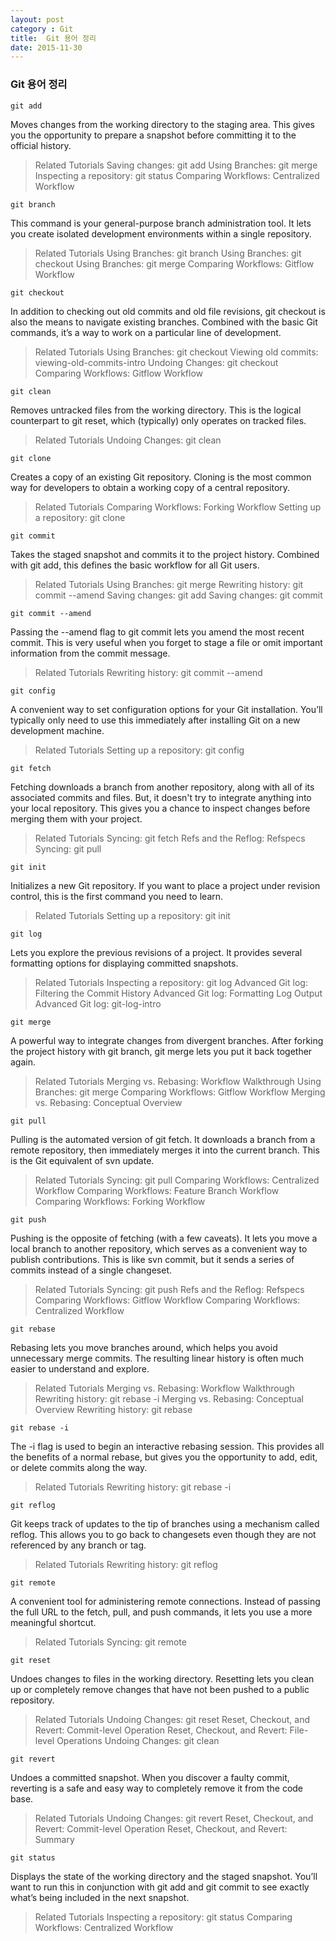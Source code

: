 ```yaml
---
layout: post
category : Git
title:  Git 용어 정리
date: 2015-11-30
---
```


### Git 용어 정리

`git add`

Moves changes from the working directory to the staging area. This gives you the opportunity to prepare a snapshot before committing it to the official history.

>Related Tutorials
Saving changes: git add
Using Branches: git merge
Inspecting a repository: git status
Comparing Workflows: Centralized Workflow

`git branch`

This command is your general-purpose branch administration tool. It lets you create isolated development environments within a single repository.

>Related Tutorials
Using Branches: git branch
Using Branches: git checkout
Using Branches: git merge
Comparing Workflows: Gitflow Workflow

`git checkout`

In addition to checking out old commits and old file revisions, git checkout is also the means to navigate existing branches. Combined with the basic Git commands, it’s a way to work on a particular line of development.

>Related Tutorials
Using Branches: git checkout
Viewing old commits: viewing-old-commits-intro
Undoing Changes: git checkout
Comparing Workflows: Gitflow Workflow

`git clean`

Removes untracked files from the working directory. This is the logical counterpart to git reset, which (typically) only operates on tracked files.

>Related Tutorials
Undoing Changes: git clean

`git clone`

Creates a copy of an existing Git repository. Cloning is the most common way for developers to obtain a working copy of a central repository.

>Related Tutorials
Comparing Workflows: Forking Workflow
Setting up a repository: git clone

`git commit`

Takes the staged snapshot and commits it to the project history. Combined with git add, this defines the basic workflow for all Git users.

>Related Tutorials
Using Branches: git merge
Rewriting history: git commit --amend
Saving changes: git add
Saving changes: git commit

`git commit --amend`

Passing the --amend flag to git commit lets you amend the most recent commit. This is very useful when you forget to stage a file or omit important information from the commit message.

>Related Tutorials
Rewriting history: git commit --amend

`git config`

A convenient way to set configuration options for your Git installation. You’ll typically only need to use this immediately after installing Git on a new development machine.

>Related Tutorials
Setting up a repository: git config

`git fetch`

Fetching downloads a branch from another repository, along with all of its associated commits and files. But, it doesn't try to integrate anything into your local repository. This gives you a chance to inspect changes before merging them with your project.

>Related Tutorials
Syncing: git fetch
Refs and the Reflog: Refspecs
Syncing: git pull

`git init`

Initializes a new Git repository. If you want to place a project under revision control, this is the first command you need to learn.

>Related Tutorials
Setting up a repository: git init

`git log`

Lets you explore the previous revisions of a project. It provides several formatting options for displaying committed snapshots.

>Related Tutorials
Inspecting a repository: git log
Advanced Git log: Filtering the Commit History
Advanced Git log: Formatting Log Output
Advanced Git log: git-log-intro

`git merge`

A powerful way to integrate changes from divergent branches. After forking the project history with git branch, git merge lets you put it back together again.

>Related Tutorials
Merging vs. Rebasing: Workflow Walkthrough
Using Branches: git merge
Comparing Workflows: Gitflow Workflow
Merging vs. Rebasing: Conceptual Overview

`git pull`

Pulling is the automated version of git fetch. It downloads a branch from a remote repository, then immediately merges it into the current branch. This is the Git equivalent of svn update.

>Related Tutorials
Syncing: git pull
Comparing Workflows: Centralized Workflow
Comparing Workflows: Feature Branch Workflow
Comparing Workflows: Forking Workflow

`git push`

Pushing is the opposite of fetching (with a few caveats). It lets you move a local branch to another repository, which serves as a convenient way to publish contributions. This is like svn commit, but it sends a series of commits instead of a single changeset.

>Related Tutorials
Syncing: git push
Refs and the Reflog: Refspecs
Comparing Workflows: Gitflow Workflow
Comparing Workflows: Centralized Workflow

`git rebase`

Rebasing lets you move branches around, which helps you avoid unnecessary merge commits. The resulting linear history is often much easier to understand and explore.

>Related Tutorials
Merging vs. Rebasing: Workflow Walkthrough
Rewriting history: git rebase -i
Merging vs. Rebasing: Conceptual Overview
Rewriting history: git rebase

`git rebase -i`

The -i flag is used to begin an interactive rebasing session. This provides all the benefits of a normal rebase, but gives you the opportunity to add, edit, or delete commits along the way.

>Related Tutorials
Rewriting history: git rebase -i

`git reflog`

Git keeps track of updates to the tip of branches using a mechanism called reflog. This allows you to go back to changesets even though they are not referenced by any branch or tag.

>Related Tutorials
Rewriting history: git reflog

`git remote`

A convenient tool for administering remote connections. Instead of passing the full URL to the fetch, pull, and push commands, it lets you use a more meaningful shortcut.

>Related Tutorials
Syncing: git remote

`git reset`

Undoes changes to files in the working directory. Resetting lets you clean up or completely remove changes that have not been pushed to a public repository.

>Related Tutorials
Undoing Changes: git reset
Reset, Checkout, and Revert: Commit-level Operation
Reset, Checkout, and Revert: File-level Operations
Undoing Changes: git clean

`git revert`

Undoes a committed snapshot. When you discover a faulty commit, reverting is a safe and easy way to completely remove it from the code base.

>Related Tutorials
Undoing Changes: git revert
Reset, Checkout, and Revert: Commit-level Operation
Reset, Checkout, and Revert: Summary

`git status`

Displays the state of the working directory and the staged snapshot. You’ll want to run this in conjunction with git add and git commit to see exactly what’s being included in the next snapshot.

>Related Tutorials
Inspecting a repository: git status
Comparing Workflows: Centralized Workflow

